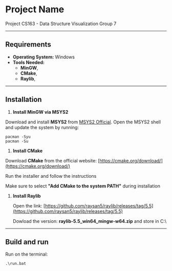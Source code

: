 # Project Name

Project CS163 - Data Structure Visualization Group 7

---

## Requirements

- **Operating System:** Windows
- **Tools Needed:**
  - **MinGW**,
  - **CMake**,
  - **Raylib**,

---

## Installation

1. **Install MinGW via MSYS2**

Download and install **MSYS2** from [MSYS2 Official](https://www.msys2.org/). Open the MSYS2 shell and update the system by running:

```terminal
pacman -Syu
pacman -Su
```

1. **Install CMake**

  Download **CMake** from the official website: [https://cmake.org/download/](https://cmake.org/download/)
  
  Run the installer and follow the instructions
  
  Make sure to select **"Add CMake to the system PATH"** during installation

1. **Install Raylib**  

   Open the link: [https://github.com/raysan5/raylib/releases/tag/5.5](https://github.com/raysan5/raylib/releases/tag/5.5)

   Dowload the version: **raylib-5.5_win64_mingw-w64.zip** and store in C:\

---

## Build and run

  Run on the terminal:
  
  ```terminal
  .\run.bat
  ```
